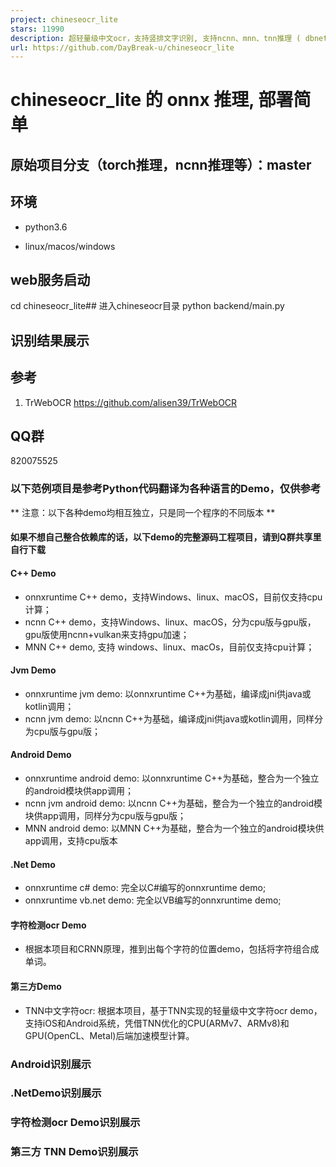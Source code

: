 ```yaml
---
project: chineseocr_lite
stars: 11990
description: 超轻量级中文ocr，支持竖排文字识别, 支持ncnn、mnn、tnn推理 ( dbnet(1.8M) + crnn(2.5M) + anglenet(378KB)) 总模型仅4.7M 
url: https://github.com/DayBreak-u/chineseocr_lite
---
```


chineseocr\_lite 的 onnx 推理, 部署简单
================================

原始项目分支（torch推理，ncnn推理等）：master
------------------------------

环境
--

-   python3.6
    
-   linux/macos/windows
    

web服务启动
-------

cd chineseocr\_lite## 进入chineseocr目录
python backend/main.py 

识别结果展示
------

参考
--

1.  TrWebOCR https://github.com/alisen39/TrWebOCR

QQ群
---

820075525

### 以下范例项目是参考Python代码翻译为各种语言的Demo，仅供参考

\*\* 注意：以下各种demo均相互独立，只是同一个程序的不同版本 \*\*

#### **如果不想自己整合依赖库的话，以下demo的完整源码工程项目，请到Q群共享里自行下载**

#### C++ Demo

-   onnxruntime C++ demo，支持Windows、linux、macOS，目前仅支持cpu计算；
-   ncnn C++ demo，支持Windows、linux、macOS，分为cpu版与gpu版，gpu版使用ncnn+vulkan来支持gpu加速；
-   MNN C++ demo, 支持 windows、linux、macOs，目前仅支持cpu计算；

#### Jvm Demo

-   onnxruntime jvm demo: 以onnxruntime C++为基础，编译成jni供java或kotlin调用；
-   ncnn jvm demo: 以ncnn C++为基础，编译成jni供java或kotlin调用，同样分为cpu版与gpu版；

#### Android Demo

-   onnxruntime android demo: 以onnxruntime C++为基础，整合为一个独立的android模块供app调用；
-   ncnn jvm android demo: 以ncnn C++为基础，整合为一个独立的android模块供app调用，同样分为cpu版与gpu版；
-   MNN android demo: 以MNN C++为基础，整合为一个独立的android模块供app调用，支持cpu版本

#### .Net Demo

-   onnxruntime c# demo: 完全以C#编写的onnxruntime demo;
-   onnxruntime vb.net demo: 完全以VB编写的onnxruntime demo;

#### 字符检测ocr Demo

-   根据本项目和CRNN原理，推到出每个字符的位置demo，包括将字符组合成单词。

#### 第三方Demo

-   TNN中文字符ocr: 根据本项目，基于TNN实现的轻量级中文字符ocr demo，支持iOS和Android系统，凭借TNN优化的CPU(ARMv7、ARMv8)和GPU(OpenCL、Metal)后端加速模型计算。

### Android识别展示

### .NetDemo识别展示

### 字符检测ocr Demo识别展示

### 第三方 TNN Demo识别展示
